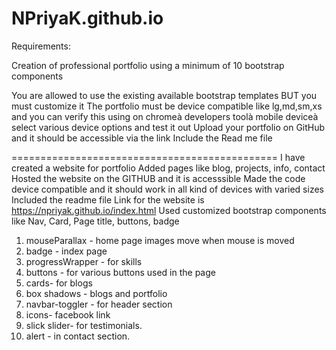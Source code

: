 # NPriyaK.github.io

Requirements:

Creation of professional portfolio using a minimum of 10 bootstrap components

You are allowed to use the existing available bootstrap templates BUT you must customize it
The portfolio must be device compatible like lg,md,sm,xs and you can verify this using on chromeà developers toolà mobile deviceà select various device options and test it out
Upload your portfolio on GitHub and it should be accessible via the link
Include the Read me file

==============================================
I have created a website for portfolio
Added pages like blog, projects, info, contact
Hosted the website on the GITHUB and it is accesssible
Made the code device compatible and it should work in all kind of devices with varied sizes
Included the readme file
Link for the website is https://npriyak.github.io/index.html
Used customized bootstrap components like Nav, Card, Page title, buttons, badge
1) mouseParallax - home page images move when mouse is moved
2) badge - index page
3) progressWrapper - for skills
4) buttons - for various buttons used in the page
5) cards- for blogs
6) box shadows - blogs and portfolio
7) navbar-toggler - for header section
8) icons- facebook link
9) slick slider- for testimonials.
10) alert - in contact section.
